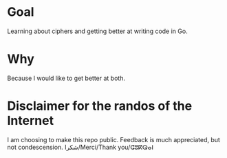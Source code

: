 # Goal

Learning about ciphers and getting better at writing code in Go. 

# Why 

Because I would like to get better at both. 

# Disclaimer for the randos of the Internet

I am choosing to make this repo public. Feedback is much appreciated, but not condescension. 
شكرا/Merci/Thank you/ⵛⵓⴽⵕⴰⵏ 